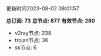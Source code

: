 更新时间2023-08-02 09:01:57

**总订阅: 73**
**总节点: 877**
**有效节点: 280**
- v2ray节点: 238
- trojan节点: 36
- ss节点: 6
